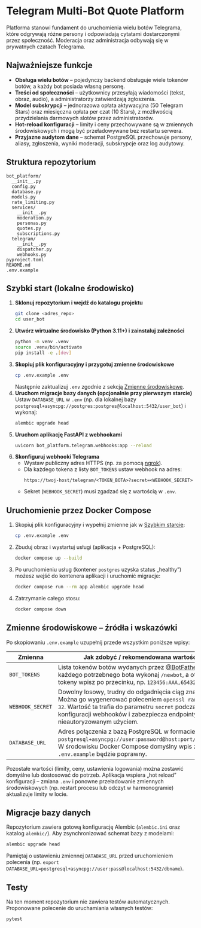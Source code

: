 # Telegram Multi-Bot Quote Platform

Platforma stanowi fundament do uruchomienia wielu botów Telegrama, które odgrywają różne persony i odpowiadają cytatami dostarczonymi przez społeczność. Moderacja oraz administracja odbywają się w prywatnych czatach Telegrama.

## Najważniejsze funkcje

- **Obsługa wielu botów** – pojedynczy backend obsługuje wiele tokenów botów, a każdy bot posiada własną personę.
- **Treści od społeczności** – użytkownicy przesyłają wiadomości (tekst, obraz, audio), a administratorzy zatwierdzają zgłoszenia.
- **Model subskrypcji** – jednorazowa opłata aktywacyjna (50 Telegram Stars) oraz miesięczna opłata per czat (10 Stars), z możliwością przydzielania darmowych slotów przez administratorów.
- **Hot-reload konfiguracji** – limity i ceny przechowywane są w zmiennych środowiskowych i mogą być przeładowywane bez restartu serwera.
- **Przyjazne audytom dane** – schemat PostgreSQL przechowuje persony, aliasy, zgłoszenia, wyniki moderacji, subskrypcje oraz log audytowy.

## Struktura repozytorium

```
bot_platform/
  __init__.py
  config.py
  database.py
  models.py
  rate_limiting.py
  services/
    __init__.py
    moderation.py
    personas.py
    quotes.py
    subscriptions.py
  telegram/
    __init__.py
    dispatcher.py
    webhooks.py
pyproject.toml
README.md
.env.example
```

## Szybki start (lokalne środowisko)

1. **Sklonuj repozytorium i wejdź do katalogu projektu**
   ```bash
   git clone <adres_repo>
   cd user_bot
   ```
2. **Utwórz wirtualne środowisko (Python 3.11+) i zainstaluj zależności**
   ```bash
   python -m venv .venv
   source .venv/bin/activate
   pip install -e .[dev]
   ```
3. **Skopiuj plik konfiguracyjny i przygotuj zmienne środowiskowe**
   ```bash
   cp .env.example .env
   ```
   Następnie zaktualizuj `.env` zgodnie z sekcją [Zmienne środowiskowe](#zmienne-środowiskowe--źródła-i-wskazówki).
4. **Uruchom migracje bazy danych (opcjonalnie przy pierwszym starcie)**
   Ustaw `DATABASE_URL` w `.env` (np. dla lokalnej bazy `postgresql+asyncpg://postgres:postgres@localhost:5432/user_bot`) i wykonaj:
   ```bash
   alembic upgrade head
   ```
5. **Uruchom aplikację FastAPI z webhookami**
   ```bash
   uvicorn bot_platform.telegram.webhooks:app --reload
   ```
6. **Skonfiguruj webhooki Telegrama**
   - Wystaw publiczny adres HTTPS (np. za pomocą [ngrok](https://ngrok.com/)).
   - Dla każdego tokena z listy `BOT_TOKENS` ustaw webhook na adres:
     ```
     https://twoj-host/telegram/<TOKEN_BOTA>?secret=<WEBHOOK_SECRET>
     ```
   - Sekret (`WEBHOOK_SECRET`) musi zgadzać się z wartością w `.env`.

## Uruchomienie przez Docker Compose

1. Skopiuj plik konfiguracyjny i wypełnij zmienne jak w [Szybkim starcie](#szybki-start-lokalne-środowisko):
   ```bash
   cp .env.example .env
   ```
2. Zbuduj obraz i wystartuj usługi (aplikacja + PostgreSQL):
   ```bash
   docker compose up --build
   ```
3. Po uruchomieniu usług (kontener `postgres` uzyska status „healthy”) możesz wejść do kontenera aplikacji i uruchomić migracje:
   ```bash
   docker compose run --rm app alembic upgrade head
   ```
4. Zatrzymanie całego stosu:
   ```bash
   docker compose down
   ```

## Zmienne środowiskowe – źródła i wskazówki

Po skopiowaniu `.env.example` uzupełnij przede wszystkim poniższe wpisy:

| Zmienna | Jak zdobyć / rekomendowana wartość |
| --- | --- |
| `BOT_TOKENS` | Lista tokenów botów wydanych przez [@BotFather](https://t.me/BotFather). Dla każdego potrzebnego bota wykonaj `/newbot`, a otrzymane tokeny wpisz po przecinku, np. `123456:AAA,654321:BBB`. |
| `WEBHOOK_SECRET` | Dowolny losowy, trudny do odgadnięcia ciąg znaków. Można go wygenerować poleceniem `openssl rand -hex 32`. Wartość ta trafia do parametru `secret` podczas konfiguracji webhooków i zabezpiecza endpointy przed nieautoryzowanym użyciem. |
| `DATABASE_URL` | Adres połączenia z bazą PostgreSQL w formacie `postgresql+asyncpg://user:password@host:port/database`. W środowisku Docker Compose domyślny wpis z `.env.example` będzie poprawny. |

Pozostałe wartości (limity, ceny, ustawienia logowania) można zostawić domyślne lub dostosować do potrzeb. Aplikacja wspiera „hot reload” konfiguracji – zmiana `.env` i ponowne przeładowanie zmiennych środowiskowych (np. restart procesu lub odczyt w harmonogramie) aktualizuje limity w locie.

## Migracje bazy danych

Repozytorium zawiera gotową konfigurację Alembic (`alembic.ini` oraz katalog `alembic/`). Aby zsynchronizować schemat bazy z modelami:

```bash
alembic upgrade head
```

Pamiętaj o ustawieniu zmiennej `DATABASE_URL` przed uruchomieniem polecenia (np. `export DATABASE_URL=postgresql+asyncpg://user:pass@localhost:5432/dbname`).

## Testy

Na ten moment repozytorium nie zawiera testów automatycznych. Proponowane polecenie do uruchamiania własnych testów:

```bash
pytest
```
